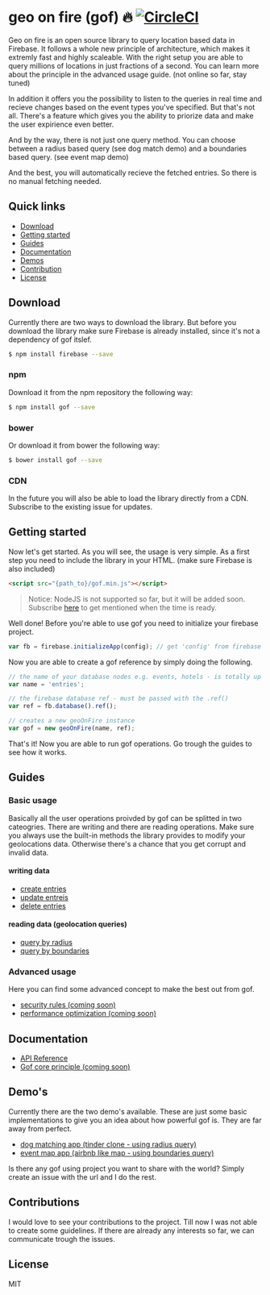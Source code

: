 geo on fire (gof) :fire: 
[![CircleCI](https://circleci.com/gh/Orlandster1998/geo-on-fire/tree/master.svg?style=shield&circle-token=c4bc8569819d11ed6f227e38c9507ddc55a4ddcd)](https://circleci.com/gh/Orlandster1998/geo-on-fire/tree/master)
===========
Geo on fire is an open source library to query location based data in Firebase. It follows a whole new principle of architecture, which makes it extremly fast and highly scaleable. With the right setup you are able to query millions of locations in just fractions of a second. You can learn more about the principle in the advanced usage guide. (not online so far, stay tuned)

In addition it offers you the possibility to listen to the queries in real time and recieve changes based on the event types you've specified. But that's not all. There's a feature which gives you the ability to priorize data and make the user expirience even better.

And by the way, there is not just one query method. You can choose between a radius based query (see dog match demo) and a boundaries based query. (see event map demo) 

And the best, you will automatically recieve the fetched entries. So there is no manual fetching needed.

## Quick links

 * [Download](#download)
 * [Getting started](#getting-started)
 * [Guides](#guides)
 * [Documentation](#examples)
 * [Demos](#demos)
 * [Contribution](#contributing)
 * [License](#license)


## Download
Currently there are two ways to download the library. But before you download the library make sure Firebase is already installed, since it's not a dependency of gof itslef.

```bash
$ npm install firebase --save
```

### npm
Download it from the npm repository the following way:
```bash
$ npm install gof --save
```
### bower
Or download it from bower the following way:
```bash
$ bower install gof --save
```

### CDN
In the future you will also be able to load the library directly from a CDN. Subscribe to the existing issue for updates.

## Getting started
Now let's get started. As you will see, the usage is very simple. As a first step you need to include the library in your HTML. (make sure Firebase is also included)

```html
<script src="{path_to}/gof.min.js"></script>
```

> Notice: NodeJS is not supported so far, but it will be added soon. Subscribe [here](https://github.com/Orlandster1998/geo-on-fire/issues/10) to get mentioned when the time is ready.

Well done! Before you're able to use gof you need to initialize your firebase project.

```js
var fb = firebase.initializeApp(config); // get 'config' from firebase
```

Now you are able to create a gof reference by simply doing the following.

```js
// the name of your database nodes e.g. events, hotels - is totally up to you
var name = 'entries'; 

// the firebase database ref - must be passed with the .ref()
var ref = fb.database().ref();

// creates a new geoOnFire instance
var gof = new geoOnFire(name, ref);
```

That's it! Now you are able to run gof operations. Go trough the guides to see how it works.

## Guides
### Basic usage
Basically all the user operations proivded by gof can be splitted in two cateogries. There are writing and there are reading operations. Make sure you always use the built-in methods the library provides to modify your geolocations data. Otherwise there's a chance that you get corrupt and invalid data.

#### writing data
 * [create entries](https://github.com/Orlandster1998/geo-on-fire/wiki/Basic-usage#create-entries)
 * [update entreis](https://github.com/Orlandster1998/geo-on-fire/wiki/Basic-usage#update-entries)
 * [delete entries](https://github.com/Orlandster1998/geo-on-fire/wiki/Basic-usage#delete-entries)
#### reading data (geolocation queries)
 * [query by radius](https://github.com/Orlandster1998/geo-on-fire/wiki/Basic-usage#query-by-radius)
 * [query by boundaries](https://github.com/Orlandster1998/geo-on-fire/wiki/Basic-usage#query-by-boundaries)
### Advanced usage
Here you can find some advanced concept to make the best out from gof.
 * [security rules (coming soon)]()
 * [performance optimization (coming soon)]()

## Documentation
 * [API Reference](https://orlandster1998.github.io/geo-on-fire/)
 * [Gof core principle (coming soon)]()
 
## Demo's
Currently there are the two demo's available. These are just some basic implementations to give you an idea about how powerful gof is. They are far away from perfect.
 * [dog matching app (tinder clone - using radius query)](https://run.plnkr.co/plunks/AYaN8ABEDcMntgbJyLVW/)
 * [event map app (airbnb like map - using boundaries query)](https://run.plnkr.co/plunks/xJgstAvXYcp0w7MbOOjm/)

Is there any gof using project you want to share with the world? Simply create an issue with the url and I do the rest.

## Contributions
I would love to see your contributions to the project. Till now I was not able to create some guidelines. If there are already any interests so far, we can communicate trough the issues.

## License
MIT

